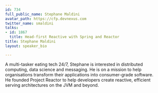 ```yaml
---
id: 734
full_public_name: Stephane Maldini
avatar_path: https://cfp.devnexus.com
twitter_name: smaldini
talks:
- id: 1867
  title: Head-first Reactive with Spring and Reactor
title: Stephane Maldini
layout: speaker_bio

---
```

A multi-tasker eating tech 24/7, Stephane is interested in distributed computing, data science and messaging. He is on a mission to help organisations transform their applications into consumer-grade software. He founded Project Reactor to help developers create reactive, efficient serving architectures on the JVM and beyond.
